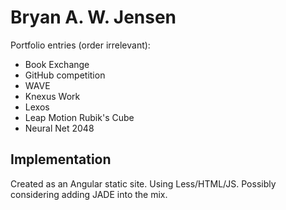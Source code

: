 # Bryan A. W. Jensen

Portfolio entries (order irrelevant):

+ Book Exchange
+ GitHub competition
+ WAVE
+ Knexus Work
+ Lexos
+ Leap Motion Rubik's Cube
+ Neural Net 2048

## Implementation

Created as an Angular static site. Using Less/HTML/JS. Possibly considering adding JADE into the mix.
